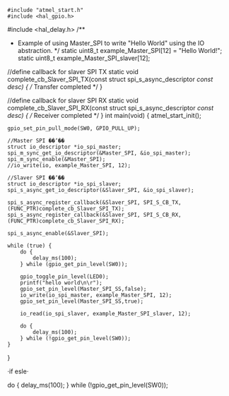 	
	#include "atmel_start.h"
	#include <hal_gpio.h>
#include <hal_delay.h>
/**
 * Example of using Master_SPI to write "Hello World" using the IO abstraction.
 */
static uint8_t example_Master_SPI[12] = "Hello World!";
static uint8_t example_Master_SPI_slaver[12];

//define callback for slaver SPI TX
static void complete_cb_Slaver_SPI_TX(const struct spi_s_async_descriptor *const desc)
{
	/* Transfer completed */
}

//define callback for slaver SPI RX
static void complete_cb_Slaver_SPI_RX(const struct spi_s_async_descriptor *const desc)
{
	/* Receiver completed */
}
int main(void)
{
	atmel_start_init();

	gpio_set_pin_pull_mode(SW0, GPIO_PULL_UP);
	
	//Master SPI ��ʼ��
	struct io_descriptor *io_spi_master;
	spi_m_sync_get_io_descriptor(&Master_SPI, &io_spi_master);
	spi_m_sync_enable(&Master_SPI);
	//io_write(io, example_Master_SPI, 12);
	
	//Slaver SPI ��ʼ��
	struct io_descriptor *io_spi_slaver;
	spi_s_async_get_io_descriptor(&Slaver_SPI, &io_spi_slaver);

	spi_s_async_register_callback(&Slaver_SPI, SPI_S_CB_TX, (FUNC_PTR)complete_cb_Slaver_SPI_TX);
	spi_s_async_register_callback(&Slaver_SPI, SPI_S_CB_RX, (FUNC_PTR)complete_cb_Slaver_SPI_RX);
	
	spi_s_async_enable(&Slaver_SPI);

	while (true) {
		do {
			delay_ms(100);
		} while (gpio_get_pin_level(SW0));

		gpio_toggle_pin_level(LED0);
		printf("hello world\n\r");
		gpio_set_pin_level(Master_SPI_SS,false);
		io_write(io_spi_master, example_Master_SPI, 12);
		gpio_set_pin_level(Master_SPI_SS,true);
		
		io_read(io_spi_slaver, example_Master_SPI_slaver, 12);
		
		do {
			delay_ms(100);
		} while (!gpio_get_pin_level(SW0));
	}
}
	
·if esle·
	
do {
			delay_ms(100);
		} while (!gpio_get_pin_level(SW0));
	

